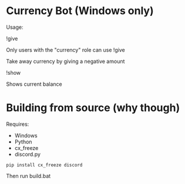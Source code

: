 # Currency Bot (Windows only)

Usage:

!give <username or nickname> <amount>

Only users with the "currency" role can use !give

Take away currency by giving a negative amount

!show <username or nickname>

Shows current balance

# Building from source (why though)

Requires:

- Windows
- Python
- cx_freeze
- discord.py

`pip install cx_freeze discord`

Then run build.bat

